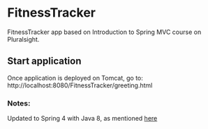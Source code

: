 # FitnessTracker
FitnessTracker app based on Introduction to Spring MVC course on Pluralsight.

## Start application
Once application is deployed on Tomcat, go to: http://localhost:8080/FitnessTracker/greeting.html

### Notes:
Updated to Spring 4 with Java 8, as mentioned [here](https://stackoverflow.com/questions/25403911/illegalargumentexception-at-org-springframework-asm-classreader-when-initializin)
